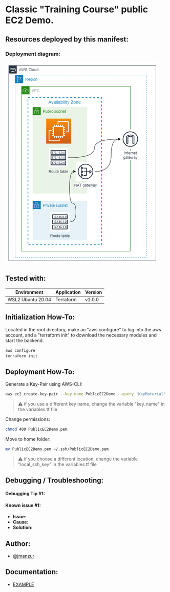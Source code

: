 
# Classic "Training Course" public EC2 Demo.


## Resources deployed by this manifest:



### Deployment diagram:


![App Screenshot](./public-ec2-demo.png)

## Tested with: 

| Environment | Application | Version  |
| ----------------- |-----------|---------|
| WSL2 Ubuntu 20.04 | Terraform | v1.0.0  |

## Initialization How-To:

Located in the root directory, make an "aws configure" to log into the aws account, and a "terraform init" to download the necessary modules and start the backend.

```bash
aws configure
terraform init
```

## Deployment How-To:

Generate a Key-Pair using AWS-CLI:

```bash
aws ec2 create-key-pair --key-name PublicEC2Demo --query 'KeyMaterial' --output text > PublicEC2Demo.pem
```

>:warning: if you use a different key name, change the variable "key_name" in the variables.tf file

Change permissions:
```bash
chmod 400 PublicEC2Demo.pem
```

Move to home folder:
```bash
mv PublicEC2Demo.pem ~/.ssh/PublicEC2Demo.pem
```

>:warning: if you choose a different location, change the variable "local_ssh_key" in the variables.tf file


## Debugging / Troubleshooting:

#### **Debugging Tip #1**: 

#### **Known issue #1**: 
 - **Issue**: 
- **Cause**: 
- **Solution**: 

## Author:

- [@jmanzur](https://github.com/JManzur)

## Documentation:

- [EXAMPLE](URL)